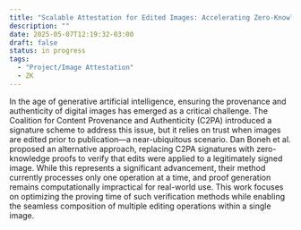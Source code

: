 ```yaml
---
title: "Scalable Attestation for Edited Images: Accelerating Zero-Knowledge C2PA Alternatives"
description: ""
date: 2025-05-07T12:19:32-03:00
draft: false
status: in progress
tags:
  - "Project/Image Attestation"
  - ZK
---
```


In the age of generative artificial intelligence, ensuring the provenance and authenticity of digital images has emerged as a critical challenge. The Coalition for Content Provenance and Authenticity (C2PA) introduced a signature scheme to address this issue, but it relies on trust when images are edited prior to publication—a near-ubiquitous scenario. Dan Boneh et al. proposed an alternative approach, replacing C2PA signatures with zero-knowledge proofs to verify that edits were applied to a legitimately signed image. While this represents a significant advancement, their method currently processes only one operation at a time, and proof generation remains computationally impractical for real-world use. This work focuses on optimizing the proving time of such verification methods while enabling the seamless composition of multiple editing operations within a single image.